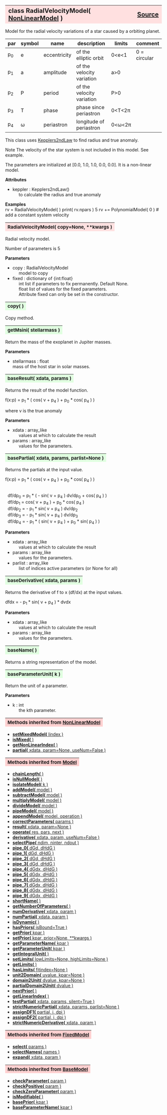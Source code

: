---
---
<br><br>

<a name="RadialVelocityModel"></a>
<table><thead style="background-color:#FFE0E0; width:100%; font-size:20px"><tr><th style="text-align:left">
<strong>class RadialVelocityModel(</strong> <a href="./NonLinearModel.html">NonLinearModel</a> )</th><th style="text-align:right"><a href=https://github.com/dokester/BayesicFitting/blob/master/BayesicFitting/source/RadialVelocityModel.py target=_blank>Source</a></th></tr></thead></table>
<p>

Model for the radial velocity variations of a star caused by a orbiting planet.

| par | symbol | name         | description               | limits    | comment      |
|-----|--------|--------------|---------------------------|-----------|--------------|
| p<sub>0</sub> |   e    | eccentricity | of the elliptic orbit     | 0<e<1     | 0 = circular |
| p<sub>1</sub> |   a    | amplitude    | of the velocity variation |   a>0     |  | 
| p<sub>2</sub> |   P    | period       | of the velocity variation |   P>0     |  |
| p<sub>3</sub> |   T    | phase        | phase since periastron    | 0<T<2&pi; |  |
| p<sub>4</sub> | &omega;| periastron   | longitude of periastron   | 0<&omega;<2&pi; |  |

This class uses [Kepplers2ndLaw](./Kepplers2ndLaw.md) to find radius and true anomaly.

Note
The velocity of the star system is not included in this model. See example.

The parameters are initialized at [0.0, 1.0, 1.0, 0.0, 0.0].
It is a non-linear model.

<b>Attributes</b><br>
* keppler  :  Kepplers2ndLaw()<br>
&nbsp;&nbsp;&nbsp;&nbsp; to calculate the radius and true anomaly<br>

<b>Examples</b><br>
    rv = RadialVelocityModel( )
    print( rv.npars )
    5
    rv += PolynomialModel( 0 )          # add a constant system velocity


<a name="RadialVelocityModel"></a>
<table><thead style="background-color:#FFE0E0; width:100%; font-size:15px"><tr><th style="text-align:left">
<strong>RadialVelocityModel(</strong> copy=None, **kwargs )
</th></tr></thead></table>
<p>

Radial velocity model.

Number of parameters is 5

<b>Parameters</b><br>
* copy  :  RadialVelocityModel<br>
&nbsp;&nbsp;&nbsp;&nbsp; model to copy<br>
* fixed  :  dictionary of {int:float}<br>
&nbsp;&nbsp;&nbsp;&nbsp; int     list if parameters to fix permanently. Default None.<br>
&nbsp;&nbsp;&nbsp;&nbsp; float   list of values for the fixed parameters.<br>
&nbsp;&nbsp;&nbsp;&nbsp; Attribute fixed can only be set in the constructor.<br>


<a name="copy"></a>
<table><thead style="background-color:#E0FFE0; width:100%; font-size:15px"><tr><th style="text-align:left">
<strong>copy(</strong> )
</th></tr></thead></table>
<p>
Copy method. 

<a name="getMsini"></a>
<table><thead style="background-color:#E0FFE0; width:100%; font-size:15px"><tr><th style="text-align:left">
<strong>getMsini(</strong> stellarmass ) 
</th></tr></thead></table>
<p>

Return the mass of the exoplanet in Jupiter masses.

<b>Parameters</b><br>
* stellarmass  :  float<br>
    mass of the host star in solar masses.

<a name="baseResult"></a>
<table><thead style="background-color:#E0FFE0; width:100%; font-size:15px"><tr><th style="text-align:left">
<strong>baseResult(</strong> xdata, params )
</th></tr></thead></table>
<p>

Returns the result of the model function.

f(x:p) = p<sub>1</sub> * ( cos( v + p<sub>4</sub> ) + p<sub>0</sub> * cos( p<sub>4</sub> ) )

where v is the true anomaly

<b>Parameters</b><br>
* xdata  :  array_like<br>
&nbsp;&nbsp;&nbsp;&nbsp; values at which to calculate the result<br>
* params  :  array_like<br>
&nbsp;&nbsp;&nbsp;&nbsp; values for the parameters.<br>


<a name="basePartial"></a>
<table><thead style="background-color:#E0FFE0; width:100%; font-size:15px"><tr><th style="text-align:left">
<strong>basePartial(</strong> xdata, params, parlist=None )
</th></tr></thead></table>
<p>

Returns the partials at the input value.

f(x:p) = p<sub>1</sub> * ( cos( v + p<sub>4</sub> ) + p<sub>0</sub> * cos( p<sub>4</sub> ) )

<br>&nbsp; df/dp<sub>0</sub> = p<sub>1</sub> * ( - sin( v + p<sub>4</sub> ) dv/dp<sub>0</sub> + cos( p<sub>4</sub> ) )<br>
&nbsp; df/dp<sub>1</sub> = cos( v + p<sub>4</sub> ) + p<sub>0</sub> * cos( p<sub>4</sub> )<br>
&nbsp; df/dp<sub>2</sub> = - p<sub>1</sub> * sin( v + p<sub>4</sub> ) dv/dp<sub>2</sub><br>
&nbsp; df/dp<sub>3</sub> = - p<sub>1</sub> * sin( v + p<sub>4</sub> ) dv/dp<sub>3</sub><br>
&nbsp; df/dp<sub>4</sub> = - p<sub>1</sub> * ( sin( v + p<sub>4</sub> ) + p<sub>0</sub> * sin( p<sub>4</sub> ) )<br>

<b>Parameters</b><br>
* xdata  :  array_like<br>
&nbsp;&nbsp;&nbsp;&nbsp; values at which to calculate the result<br>
* params  :  array_like<br>
&nbsp;&nbsp;&nbsp;&nbsp; values for the parameters.<br>
* parlist  :  array_like<br>
&nbsp;&nbsp;&nbsp;&nbsp; list of indices active parameters (or None for all)<br>


<a name="baseDerivative"></a>
<table><thead style="background-color:#E0FFE0; width:100%; font-size:15px"><tr><th style="text-align:left">
<strong>baseDerivative(</strong> xdata, params )
</th></tr></thead></table>
<p>

Returns the derivative of f to x (df/dx) at the input values.

dfdx = - p<sub>1</sub> * sin( v + p<sub>4</sub> ) * dvdx

<b>Parameters</b><br>
* xdata  :  array_like<br>
&nbsp;&nbsp;&nbsp;&nbsp; values at which to calculate the result<br>
* params  :  array_like<br>
&nbsp;&nbsp;&nbsp;&nbsp; values for the parameters.<br>


<a name="baseName"></a>
<table><thead style="background-color:#E0FFE0; width:100%; font-size:15px"><tr><th style="text-align:left">
<strong>baseName(</strong> )
</th></tr></thead></table>
<p>

Returns a string representation of the model.


<a name="baseParameterUnit"></a>
<table><thead style="background-color:#E0FFE0; width:100%; font-size:15px"><tr><th style="text-align:left">
<strong>baseParameterUnit(</strong> k )
</th></tr></thead></table>
<p>

Return the unit of a parameter.

<b>Parameters</b><br>
* k  :  int<br>
&nbsp;&nbsp;&nbsp;&nbsp; the kth parameter.<br>


<table><thead style="background-color:#FFD0D0; width:100%; font-size:15px"><tr><th style="text-align:left">
<strong>Methods inherited from</strong> <a href="./NonLinearModel.html">NonLinearModel</a></th></tr></thead></table>


* [<strong>setMixedModel(</strong> lindex )](./NonLinearModel.md#setMixedModel)
* [<strong>isMixed(</strong> )](./NonLinearModel.md#isMixed)
* [<strong>getNonLinearIndex(</strong> )](./NonLinearModel.md#getNonLinearIndex)
* [<strong>partial(</strong> xdata, param=None, useNum=False )](./NonLinearModel.md#partial)


<table><thead style="background-color:#FFD0D0; width:100%; font-size:15px"><tr><th style="text-align:left">
<strong>Methods inherited from</strong> <a href="./Model.html">Model</a></th></tr></thead></table>


* [<strong>chainLength(</strong> )](./Model.md#chainLength)
* [<strong>isNullModel(</strong> ) ](./Model.md#isNullModel)
* [<strong>isolateModel(</strong> k )](./Model.md#isolateModel)
* [<strong>addModel(</strong> model )](./Model.md#addModel)
* [<strong>subtractModel(</strong> model )](./Model.md#subtractModel)
* [<strong>multiplyModel(</strong> model )](./Model.md#multiplyModel)
* [<strong>divideModel(</strong> model )](./Model.md#divideModel)
* [<strong>pipeModel(</strong> model )](./Model.md#pipeModel)
* [<strong>appendModel(</strong> model, operation )](./Model.md#appendModel)
* [<strong>correctParameters(</strong> params )](./Model.md#correctParameters)
* [<strong>result(</strong> xdata, param=None )](./Model.md#result)
* [<strong>operate(</strong> res, pars, next )](./Model.md#operate)
* [<strong>derivative(</strong> xdata, param, useNum=False )](./Model.md#derivative)
* [<strong>selectPipe(</strong> ndim, ninter, ndout ) ](./Model.md#selectPipe)
* [<strong>pipe_0(</strong> dGd, dHdG ) ](./Model.md#pipe_0)
* [<strong>pipe_1(</strong> dGd, dHdG ) ](./Model.md#pipe_1)
* [<strong>pipe_2(</strong> dGd, dHdG ) ](./Model.md#pipe_2)
* [<strong>pipe_3(</strong> dGd, dHdG ) ](./Model.md#pipe_3)
* [<strong>pipe_4(</strong> dGdx, dHdG ) ](./Model.md#pipe_4)
* [<strong>pipe_5(</strong> dGdx, dHdG ) ](./Model.md#pipe_5)
* [<strong>pipe_6(</strong> dGdx, dHdG ) ](./Model.md#pipe_6)
* [<strong>pipe_7(</strong> dGdx, dHdG ) ](./Model.md#pipe_7)
* [<strong>pipe_8(</strong> dGdx, dHdG ) ](./Model.md#pipe_8)
* [<strong>pipe_9(</strong> dGdx, dHdG ) ](./Model.md#pipe_9)
* [<strong>shortName(</strong> ) ](./Model.md#shortName)
* [<strong>getNumberOfParameters(</strong> )](./Model.md#getNumberOfParameters)
* [<strong>numDerivative(</strong> xdata, param )](./Model.md#numDerivative)
* [<strong>numPartial(</strong> xdata, param )](./Model.md#numPartial)
* [<strong>isDynamic(</strong> ) ](./Model.md#isDynamic)
* [<strong>hasPriors(</strong> isBound=True ) ](./Model.md#hasPriors)
* [<strong>getPrior(</strong> kpar )](./Model.md#getPrior)
* [<strong>setPrior(</strong> kpar, prior=None, **kwargs )](./Model.md#setPrior)
* [<strong>getParameterName(</strong> kpar )](./Model.md#getParameterName)
* [<strong>getParameterUnit(</strong> kpar )](./Model.md#getParameterUnit)
* [<strong>getIntegralUnit(</strong> )](./Model.md#getIntegralUnit)
* [<strong>setLimits(</strong> lowLimits=None, highLimits=None )](./Model.md#setLimits)
* [<strong>getLimits(</strong> ) ](./Model.md#getLimits)
* [<strong>hasLimits(</strong> fitindex=None )](./Model.md#hasLimits)
* [<strong>unit2Domain(</strong> uvalue, kpar=None )](./Model.md#unit2Domain)
* [<strong>domain2Unit(</strong> dvalue, kpar=None )](./Model.md#domain2Unit)
* [<strong>partialDomain2Unit(</strong> dvalue )](./Model.md#partialDomain2Unit)
* [<strong>nextPrior(</strong> ) ](./Model.md#nextPrior)
* [<strong>getLinearIndex(</strong> )](./Model.md#getLinearIndex)
* [<strong>testPartial(</strong> xdata, params, silent=True )](./Model.md#testPartial)
* [<strong>strictNumericPartial(</strong> xdata, params, parlist=None ) ](./Model.md#strictNumericPartial)
* [<strong>assignDF1(</strong> partial, i, dpi ) ](./Model.md#assignDF1)
* [<strong>assignDF2(</strong> partial, i, dpi ) ](./Model.md#assignDF2)
* [<strong>strictNumericDerivative(</strong> xdata, param ) ](./Model.md#strictNumericDerivative)


<table><thead style="background-color:#FFD0D0; width:100%; font-size:15px"><tr><th style="text-align:left">
<strong>Methods inherited from</strong> <a href="./FixedModel.html">FixedModel</a></th></tr></thead></table>


* [<strong>select(</strong> params ) ](./FixedModel.md#select)
* [<strong>selectNames(</strong> names ) ](./FixedModel.md#selectNames)
* [<strong>expand(</strong> xdata, param ) ](./FixedModel.md#expand)


<table><thead style="background-color:#FFD0D0; width:100%; font-size:15px"><tr><th style="text-align:left">
<strong>Methods inherited from</strong> <a href="./BaseModel.html">BaseModel</a></th></tr></thead></table>


* [<strong>checkParameter(</strong> param ) ](./BaseModel.md#checkParameter)
* [<strong>checkPositive(</strong> param ) ](./BaseModel.md#checkPositive)
* [<strong>checkZeroParameter(</strong> param )](./BaseModel.md#checkZeroParameter)
* [<strong>isModifiable(</strong> ) ](./BaseModel.md#isModifiable)
* [<strong>basePrior(</strong> kpar ) ](./BaseModel.md#basePrior)
* [<strong>baseParameterName(</strong> kpar ) ](./BaseModel.md#baseParameterName)

